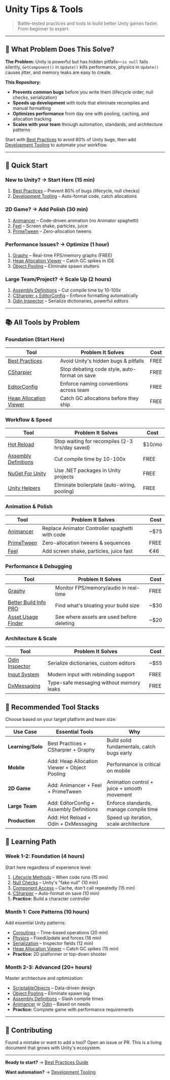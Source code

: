 # Unity Tips & Tools

> Battle-tested practices and tools to build better Unity games faster. From beginner to expert.

---

## 🎯 What Problem Does This Solve?

**The Problem:** Unity is powerful but has hidden pitfalls—`is null` fails silently,
`GetComponent()` in `Update()` kills performance, physics in `Update()` causes jitter, and memory
leaks are easy to create.

**This Repository:**

- **Prevents common bugs** before you write them (lifecycle order, null checks, serialization)
- **Speeds up development** with tools that eliminate recompiles and manual formatting
- **Optimizes performance** from day one with pooling, caching, and allocation tracking
- **Scales with your team** through automation, standards, and architecture patterns

Start with [Best Practices](./docs/best-practices/README.md) to avoid 80% of Unity bugs, then add
[Development Tooling](./docs/tooling/README.md) to automate your workflow.

---

## 🚀 Quick Start

### **New to Unity?** → Start Here (15 min)

1. [Best Practices](./docs/best-practices/README.md) – Prevent 80% of bugs (lifecycle, null checks)
2. [Development Tooling](./docs/tooling/README.md) – Auto-format code, catch allocations

### **2D Game?** → Add Polish (30 min)

1. [Animancer](./docs/animancer/README.md) – Code-driven animation (no Animator spaghetti)
2. [Feel](./docs/feel/README.md) – Screen shake, particles, juice
3. [PrimeTween](./docs/primetween/README.md) – Zero-allocation tweens

### **Performance Issues?** → Optimize (1 hour)

1. [Graphy](./docs/graphy/README.md) – Real-time FPS/memory graphs (FREE)
2. [Heap Allocation Viewer](./docs/tooling/04-heap-allocation-viewer.md) – Catch GC spikes in IDE
3. [Object Pooling](./docs/best-practices/09-object-pooling.md) – Eliminate spawn stutters

### **Large Team/Project?** → Scale Up (2 hours)

1. [Assembly Definitions](./docs/assembly-definitions/README.md) – Cut compile time by 10-100x
2. [CSharpier + EditorConfig](./docs/tooling/README.md) – Enforce formatting automatically
3. [Odin Inspector](./docs/odin/README.md) – Serialize dictionaries, powerful editors

---

## 📚 All Tools by Problem

### **Foundation** (Start Here)

| Tool                                                                  | Problem It Solves                             | Cost |
| --------------------------------------------------------------------- | --------------------------------------------- | ---- |
| [Best Practices](./docs/best-practices/README.md)                     | Avoid Unity's hidden bugs & pitfalls          | FREE |
| [CSharpier](./docs/tooling/01-csharpier.md)                           | Stop debating code style, auto-format on save | FREE |
| [EditorConfig](./docs/tooling/02-editorconfig.md)                     | Enforce naming conventions across team        | FREE |
| [Heap Allocation Viewer](./docs/tooling/04-heap-allocation-viewer.md) | Catch GC allocations before they ship         | FREE |

### **Workflow & Speed**

| Tool                                                          | Problem It Solves                               | Cost   |
| ------------------------------------------------------------- | ----------------------------------------------- | ------ |
| [Hot Reload](./docs/hot-reload/README.md)                     | Stop waiting for recompiles (2-3 hrs/day saved) | $10/mo |
| [Assembly Definitions](./docs/assembly-definitions/README.md) | Cut compile time by 10-100x                     | FREE   |
| [NuGet For Unity](./docs/tooling/03-nuget-for-unity.md)       | Use .NET packages in Unity projects             | FREE   |
| [Unity Helpers](./docs/unity-helpers/README.md)               | Eliminate boilerplate (auto-wiring, pooling)    | FREE   |

### **Animation & Polish**

| Tool                                      | Problem It Solves                               | Cost |
| ----------------------------------------- | ----------------------------------------------- | ---- |
| [Animancer](./docs/animancer/README.md)   | Replace Animator Controller spaghetti with code | ~$75 |
| [PrimeTween](./docs/primetween/README.md) | Zero-allocation tweens & sequences              | FREE |
| [Feel](./docs/feel/README.md)             | Add screen shake, particles, juice fast         | €46  |

### **Performance & Debugging**

| Tool                                                        | Problem It Solves                         | Cost |
| ----------------------------------------------------------- | ----------------------------------------- | ---- |
| [Graphy](./docs/graphy/README.md)                           | Monitor FPS/memory/audio in real-time     | FREE |
| [Better Build Info PRO](./docs/better-build-info/README.md) | Find what's bloating your build size      | ~$30 |
| [Asset Usage Finder](./docs/asset-usage-finder/README.md)   | See where assets are used before deleting | ~$20 |

### **Architecture & Scale**

| Tool                                          | Problem It Solves                        | Cost |
| --------------------------------------------- | ---------------------------------------- | ---- |
| [Odin Inspector](./docs/odin/README.md)       | Serialize dictionaries, custom editors   | ~$55 |
| [Input System](./docs/input-system/README.md) | Modern input with rebinding support      | FREE |
| [DxMessaging](./docs/dxmessaging/README.md)   | Type-safe messaging without memory leaks | FREE |

## 🎯 Recommended Tool Stacks

Choose based on your target platform and team size:

| Use Case          | Essential Tools                              | Why                                         |
| ----------------- | -------------------------------------------- | ------------------------------------------- |
| **Learning/Solo** | Best Practices + CSharpier + Graphy          | Build solid fundamentals, catch bugs early  |
| **Mobile**        | Add: Heap Allocation Viewer + Object Pooling | Performance is critical on mobile           |
| **2D Game**       | Add: Animancer + Feel + PrimeTween           | Animation control + juice + smooth movement |
| **Large Team**    | Add: EditorConfig + Assembly Definitions     | Enforce standards, manage compile time      |
| **Production**    | Add: Hot Reload + Odin + DxMessaging         | Speed up iteration, scale architecture      |

## 📖 Learning Path

### **Week 1-2: Foundation** (4 hours)

Start here regardless of experience level:

1. [Lifecycle Methods](./docs/best-practices/01-lifecycle-methods.md) – When code runs (15 min)
2. [Null Checks](./docs/best-practices/02-null-checks.md) – Unity's "fake null" (10 min)
3. [Component Access](./docs/best-practices/03-component-access.md) – Cache, don't call repeatedly
   (15 min)
4. [CSharpier](./docs/tooling/01-csharpier.md) – Auto-format on save (10 min)
5. **Practice:** Build a character controller

### **Month 1: Core Patterns** (10 hours)

Add essential Unity patterns:

- [Coroutines](./docs/best-practices/05-coroutines.md) – Time-based operations (20 min)
- [Physics](./docs/best-practices/06-physics.md) – FixedUpdate and forces (18 min)
- [Serialization](./docs/best-practices/04-serialization.md) – Inspector fields (12 min)
- [Heap Allocation Viewer](./docs/tooling/04-heap-allocation-viewer.md) – Catch GC spikes (15 min)
- **Practice:** 2D platformer or top-down shooter

### **Month 2-3: Advanced** (20+ hours)

Master architecture and optimization:

- [ScriptableObjects](./docs/best-practices/08-scriptable-objects.md) – Data-driven design
- [Object Pooling](./docs/best-practices/09-object-pooling.md) – Eliminate spawn lag
- [Assembly Definitions](./docs/assembly-definitions/README.md) – Slash compile times
- [Animancer](./docs/animancer/README.md) or [Odin](./docs/odin/README.md) – Based on needs
- **Practice:** Complete game with performance requirements

---

## 🤝 Contributing

Found a mistake or want to add a tool? Open an issue or PR. This is a living document that grows
with Unity's ecosystem.

---

**Ready to start?** → [Best Practices Guide](./docs/best-practices/README.md)

**Want automation?** → [Development Tooling](./docs/tooling/README.md)
